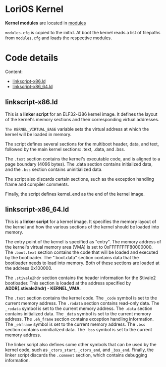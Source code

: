 # LoriOS Kernel
**Kernel modules** are located in [modules](https://github.com/Joomipoll/LoriBirdOS/tree/main/Kernel/Modules)

`modules.cfg` is copied to the initrd. At boot the kernel reads a list of filepaths from `modules.cfg` and loads the respective modules.

# Code details
Content:
- [linkscript-x86.ld](#1)
- [linkscript-x86_64.ld](#2)

## <a name="1"> linkscript-x86.ld</a>

This is a **linker script** for an ELF32-i386 kernel image. It defines the layout of the kernel's memory sections and their corresponding virtual addresses. 

``The KERNEL_VIRTUAL_BASE`` variable sets the virtual address at which the kernel will be loaded in memory. 

The script defines several sections for the multiboot header, data, and text, followed by the main kernel sections: .text, .data, and .bss. 

The ``.text`` section contains the kernel's executable code, and is aligned to a page boundary (4096 bytes). The .data section contains initialized data, and the ``.bss`` section contains uninitialized data. 

The script also discards certain sections, such as the exception handling frame and compiler comments. 

Finally, the script defines kernel_end as the end of the kernel image.
## <a name="2"> linkscript-x86_64.ld</a>

This is a **linker script** for a kernel image. It specifies the memory layout of the kernel and how the various sections of the kernel should be loaded into memory.

The entry point of the kernel is specified as "entry". The memory address of the kernel's virtual memory area (VMA) is set to 0xFFFFFFFF80000000. The ``.boot.text`` section contains the code that will be loaded and executed by the bootloader. The ".boot.data" section contains data that the bootloader needs to load into memory. Both of these sections are loaded at the address 0x100000.

The ``.stivale2hdr`` section contains the header information for the Stivale2 bootloader. This section is loaded at the address specified by **ADDR(.stivale2hdr) - KERNEL_VMA**.

The ``.text`` section contains the kernel code. The ``_code`` symbol is set to the current memory address. The ``.rodata`` section contains read-only data. The ``_rodata`` symbol is set to the current memory address. The ``.data`` section contains initialized data. The ``_data`` symbol is set to the current memory address. The ``.eh_frame`` section contains exception handling information. The ``_ehframe`` symbol is set to the current memory address. The ``.bss`` section contains uninitialized data. The ``_bss`` symbol is set to the current memory address.

The linker script also defines some other symbols that can be used by the kernel code, such as ``_ctors_start``, ``_ctors_end``, and ``_bss_end``. Finally, the linker script discards the ``.comment`` section, which contains debugging information.
